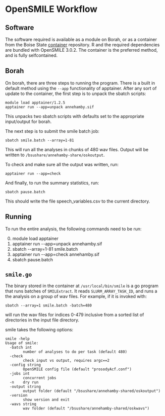 # OpenSMILE Workflow

## Software

The software required is available as a module on Borah, or as a container from
the Boise State [container](https://github.com/bsurc/container) repository.  R
and the required dependencies are bundled with OpenSMILE 3.0.2.  The container
is the preferred method, and is fully selfcontained.

## Borah

On borah, there are three steps to running the program.  There is a built in
default method using the `--app` functionality of apptainer.  After any sort of
update to the container, the first step is to unpack the sbatch scripts:

    module load apptainer/1.2.5
    apptainer run --app=unpack annehamby.sif

This unpacks two sbatch scripts with defaults set to the appropriate
input/output for borah.

The next step is to submit the smile batch job:

    sbatch smile.batch --array=1-81

This will run all the analyses in chunks of 480 wav files.  Output will be
written to `/bsushare/annehamby-share/oskoutput`.

To check and make sure all the output was written, run:

    apptainer run --app=check

And finally, to run the summary statistics, run:

    sbatch pause.batch

This should write the file speech\_variables.csv to the current directory.

## Running

To run the entire analysis, the following commands need to be run:

0. module load apptainer
0. apptainer run --app=unpack annehamby.sif
0. sbatch --array=1-81 smile.batch
0. apptainer run --app=check annehamby.sif
0. sbatch pause.batch

## `smile.go`

The binary stored in the container at `/usr/local/bin/smile` is a go program
that runs batches of `SMILExtract`.  It reads `SLURM_ARRAY_TASK_ID`, and runs a
the analysis on a group of wav files.  For example, if it is invoked with:

    sbatch --array=1 smile.batch -batch=480

will run the wav files for indices 0-479 inclusive from a sorted list of
directories in the input file directory.

smile takes the following options:

    smile -help
    Usage of smile:
      -batch int
            number of analyses to do per task (default 480)
      -check
            check input vs output, requires argc==2
      -config string
            OpenSMILE config file (default "prosodyAcf.conf")
      -jobs int
            concurrent jobs
      -n    dry run
      -output string
            output folder (default "/bsushare/annehamby-shared/oskoutput")
      -version
            show version and exit
      -wavs string
            wav folder (default "/bsushare/annehamby-shared/oskwavs")

